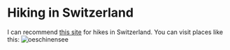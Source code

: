 # Hiking in Switzerland
I can recommend [this site](https://swissfamilyfun.com/) for hikes in Switzerland.
You can visit places like this: ![oeschinensee](https://swissfamilyfun.com/wp-content/uploads/2017/08/oeschinensee-panorama-heuberg.jpg)

